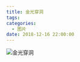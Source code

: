 ```yaml
---
title: 金光穿洞
tags:
categories:
  - 图片
date: 2018-12-16 22:00:00
---
```


![金光穿洞](/cdn-cgi/imagedelivery/6T-behmofKYLsxlrK0l_MQ/dae72508-e744-4d00-68a2-2208fc409400/extra)
